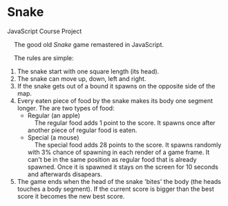 # Snake
JavaScript  Course Project

&nbsp;&nbsp;&nbsp;&nbsp;The good old *Snake* game remastered in JavaScript.

&nbsp;&nbsp;&nbsp;&nbsp;The rules are simple:
1. The snake start with one square length (its head).
2. The snake can move up, down, left and right.
3. If the snake gets out of a bound it spawns on the opposite side of the map.
4. Every eaten piece of food by the snake makes its body one segment longer. The are two types of food:
    - Regular (an apple)\
    &nbsp;&nbsp;&nbsp;&nbsp;The regular food adds 1 point to the score. It spawns once after another piece of regular food is eaten. 
    - Special (a mouse)\
    &nbsp;&nbsp;&nbsp;&nbsp;The special food adds 28 points to the score. It spawns randomly with 3% chance of spawning in each render of a game frame. It can't be in the same position as regular food that is already spawned. Once it is spawned it stays on the screen for 10 seconds and afterwards disapears.
5. The game ends when the head of the snake 'bites' the body (the heads touches a body segment). If the current score is bigger than the best score it becomes the new best score.